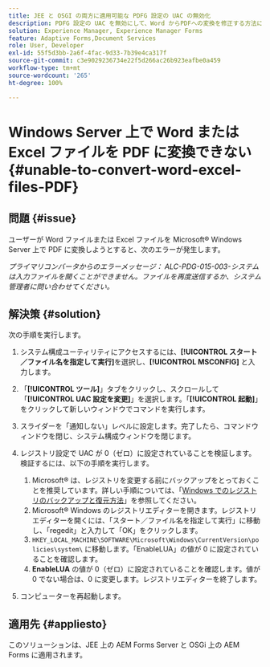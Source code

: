 ```yaml
---
title: JEE と OSGI の両方に適用可能な PDFG 設定の UAC の無効化
description: PDFG 設定の UAC を無効にして、Word からPDFへの変換を修正する方法について説明します。
solution: Experience Manager, Experience Manager Forms
feature: Adaptive Forms,Document Services
role: User, Developer
exl-id: 55f5d3bb-2a6f-4fac-9d33-7b39e4ca317f
source-git-commit: c3e9029236734e22f5d266ac26b923eafbe0a459
workflow-type: tm+mt
source-wordcount: '265'
ht-degree: 100%

---
```


# Windows Server 上で Word または Excel ファイルを PDF に変換できない {#unable-to-convert-word-excel-files-PDF}

## 問題 {#issue}

ユーザーが Word ファイルまたは Excel ファイルを Microsoft® Windows Server 上で PDF に変換しようとすると、次のエラーが発生します。

*プライマリコンバータからのエラーメッセージ：*
*ALC-PDG-015-003-システムは入力ファイルを開くことができません。ファイルを再度送信するか、システム管理者に問い合わせてください。*


## 解決策 {#solution}

次の手順を実行します。

1. システム構成ユーティリティにアクセスするには、**[!UICONTROL スタート／ファイル名を指定して実行]**&#x200B;を選択し、**[!UICONTROL MSCONFIG]** と入力します。
1. 「**[!UICONTROL ツール]**」タブをクリックし、スクロールして「**[!UICONTROL UAC 設定を変更]**」を選択します。「**[!UICONTROL 起動]**」をクリックして新しいウィンドウでコマンドを実行します。
1. スライダーを「通知しない」レベルに設定します。完了したら、コマンドウィンドウを閉じ、システム構成ウィンドウを閉じます。
1. レジストリ設定で UAC が 0（ゼロ）に設定されていることを検証します。検証するには、以下の手順を実行します。

   1. Microsoft® は、レジストリを変更する前にバックアップをとっておくことを推奨しています。詳しい手順については、「[Windows でのレジストリのバックアップと復元方法](https://support.microsoft.com/ja-jp/help/322756)」を参照してください。
   1. Microsoft® Windows のレジストリエディターを開きます。レジストリエディターを開くには、「スタート／ファイル名を指定して実行」に移動し、「regedit」と入力して「OK」をクリックします。
   1. `HKEY_LOCAL_MACHINE\SOFTWARE\Microsoft\Windows\CurrentVersion\policies\system\` に移動します。「EnableLUA」の値が 0 に設定されていることを確認します。
   1. **EnableLUA** の値が 0（ゼロ）に設定されていることを確認します。値が 0 でない場合は、0 に変更します。レジストリエディターを終了します。

1. コンピューターを再起動します。

## 適用先 {#appliesto}

このソリューションは、JEE 上の AEM Forms Server と OSGi 上の AEM Forms に適用されます。
